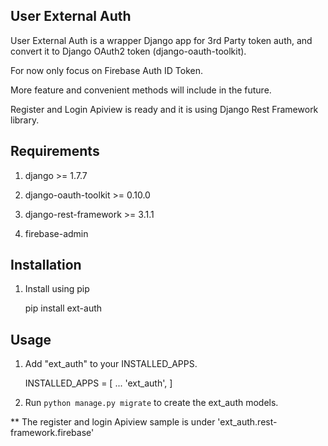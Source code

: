 User External Auth
-----------

User External Auth is a wrapper Django app for 3rd Party token auth, and convert it to Django OAuth2 token (django-oauth-toolkit). 

For now only focus on Firebase Auth ID Token. 

More feature and convenient methods will include in the future.

Register and Login Apiview is ready and it is using Django Rest Framework library.

Requirements
------------

1. django >= 1.7.7

2. django-oauth-toolkit >= 0.10.0

3. django-rest-framework >= 3.1.1

4. firebase-admin

Installation
------------

1. Install using pip

    pip install ext-auth 

Usage
-----

1. Add "ext_auth" to your INSTALLED_APPS.

    INSTALLED_APPS = [
        ...
        'ext_auth',
    ]

2. Run `python manage.py migrate` to create the ext_auth models.

** The register and login Apiview sample is under 'ext_auth.rest-framework.firebase'
